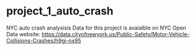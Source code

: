 # project_1_auto_crash
NYC auto crash analysisis
Data for this project is avaialble on NYC Open Data website: 
https://data.cityofnewyork.us/Public-Safety/Motor-Vehicle-Collisions-Crashes/h9gi-nx95
